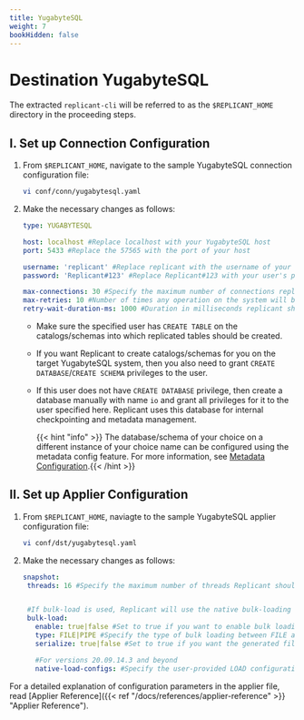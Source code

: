 ```yaml
---
title: YugabyteSQL
weight: 7
bookHidden: false
---
```

# Destination YugabyteSQL

The extracted `replicant-cli` will be referred to as the `$REPLICANT_HOME` directory in the proceeding steps.

## I. Set up Connection Configuration

1. From `$REPLICANT_HOME`, navigate to the sample YugabyteSQL connection configuration file:
    ```BASH
    vi conf/conn/yugabytesql.yaml
    ```
2. Make the necessary changes as follows:

    ```YAML
    type: YUGABYTESQL

    host: localhost #Replace localhost with your YugabyteSQL host
    port: 5433 #Replace the 57565 with the port of your host

    username: 'replicant' #Replace replicant with the username of your user that connects to your YugabyteSQL server
    password: 'Replicant#123' #Replace Replicant#123 with your user's password

    max-connections: 30 #Specify the maximum number of connections replicant can open in YugabyteSQL
    max-retries: 10 #Number of times any operation on the system will be re-attempted on failures.
    retry-wait-duration-ms: 1000 #Duration in milliseconds replicant should wait before performing then next retry of a failed operation
    ```
    - Make sure the specified user has `CREATE TABLE` on the catalogs/schemas into which replicated tables should be created.
    - If you want Replicant to create catalogs/schemas for you on the target YugabyteSQL system, then you also need to grant `CREATE DATABASE`/`CREATE SCHEMA` privileges to the user.
    - If this user does not have `CREATE DATABASE` privilege, then create a database manually with name `io` and grant all privileges for it to the user specified here. Replicant uses this database for internal checkpointing and metadata management.  

        {{< hint "info" >}} The database/schema of your choice on a different instance of your choice name can be configured using the metadata config feature. For more information, see [Metadata Configuration](/docs/references/metadata-reference).{{< /hint >}}


## II. Set up Applier Configuration

1.  From `$REPLICANT_HOME`, naviagte to the sample YugabyteSQL applier configuration file:

    ```BASH
    vi conf/dst/yugabytesql.yaml
    ```
2. Make the necessary changes as follows:
    ```YAML
    snapshot:
     threads: 16 #Specify the maximum number of threads Replicant should use for writing to the target


     #If bulk-load is used, Replicant will use the native bulk-loading capabilities of the target database
     bulk-load:
       enable: true|false #Set to true if you want to enable bulk loading
       type: FILE|PIPE #Specify the type of bulk loading between FILE and PIPE
       serialize: true|false #Set to true if you want the generated files to be applied in serial/parallel fashion

       #For versions 20.09.14.3 and beyond
       native-load-configs: #Specify the user-provided LOAD configuration string which will be appended to the s3 specific LOAD SQL command
    ```
For a detailed explanation of configuration parameters in the applier file, read [Applier Reference]({{< ref "/docs/references/applier-reference" >}} "Applier Reference").

